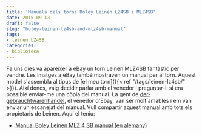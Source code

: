 ```yaml
---
title: 'Manuals dels torns Boley Leinen LZ4SB i MLZ4SB'
date: 2015-09-13
draft: false
slug: "boley-leinen-lz4sb-and-mlz4sb-manual"
tags:
- leinen LZ4SB
categories:
- biblioteca
---
```


Fa uns dies va aparèixer a eBay un torn Leinen MLZ4SB fantàstic per
vendre. Les imatges a eBay també mostraven un manual per al
torn. Aquest model s'assembla al tipus de [el meu torn]({{< ref
"/tags/leinen-lz4sb/" >}}). Així doncs, vaig decidir parlar amb el
venedor i preguntar-li si era possible enviar-me una còpia del
manual. La gent
de [der-gebrauchtwarenhandel](https://www.ebay.es/str/dergebrauchtwarenhandel),
el venedor d'Ebay, van ser molt amables i em van enviar un escanejat
del manual. Vull compartir aquest manual amb tots els propietaris de
Leinen. Aquí el teniu:

*   [Manual Boley Leinen MLZ 4 SB manual (en alemany)](leinen-mlz4sb-manual.pdf)
